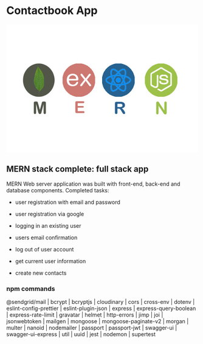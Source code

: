 # Contactbook App

![mangoDB](./doc/MREN-stack-1.jpg)

## MERN stack complete: full stack app</br>

MERN Web server application was built with front-end, back-end and database components. Completed tasks:

- user registration with email and password

- user registration via google

- logging in an existing user

- users email confirmation

- log out of user account

- get current user information

- create new contacts

### npm commands

@sendgrid/mail | bcrypt | bcryptjs | cloudinary | cors | cross-env | dotenv | eslint-config-prettier |
eslint-plugin-json | express | express-query-boolean | express-rate-limit | gravatar | helmet |
http-errors | jimp | joi | jsonwebtoken | mailgen | mongoose | mongoose-paginate-v2 | morgan |
multer | nanoid | nodemailer | passport | passport-jwt | swagger-ui | swagger-ui-express | util |
uuid | jest | nodemon | supertest
